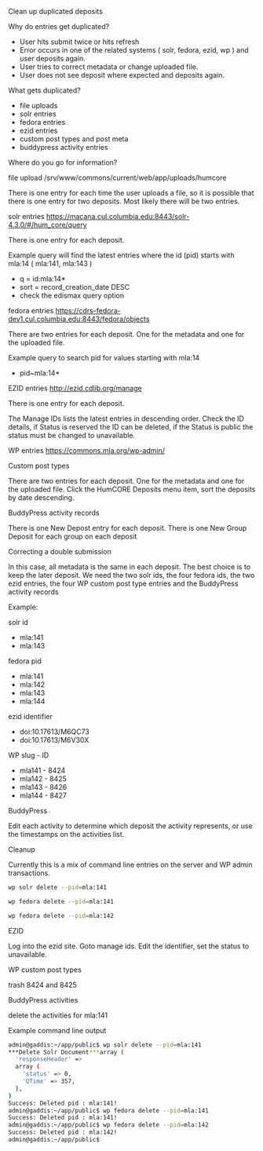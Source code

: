 Clean up duplicated deposits

Why do entries get duplicated?

 - User hits submit twice or hits refresh
 - Error occurs in one of the related systems ( solr, fedora, ezid, wp ) and user deposits again.
 - User tries to correct metadata or change uploaded file.
 - User does not see deposit where expected and deposits again.


What gets duplicated?

 - file uploads
 - solr entries
 - fedora entries
 - ezid entries
 - custom post types and post meta
 - buddypress activity entries


Where do you go for information?

file upload
/srv/www/commons/current/web/app/uploads/humcore

There is one entry for each time the user uploads a file, so it is possible that there is one entry for two deposits. Most likely there will be two entries.

solr entries
https://macana.cul.columbia.edu:8443/solr-4.3.0/#/hum_core/query

There is one entry for each deposit.

Example query will find the latest entries where the id (pid) starts with mla:14 ( mla:141, mla:143 )
 - q = id:mla\:14*
 - sort = record_creation_date DESC
 - check the edismax query option

fedora entries
https://cdrs-fedora-dev1.cul.columbia.edu:8443/fedora/objects

There are two entries for each deposit. One for the metadata and one for the uploaded file.

Example query to search pid for values starting with mla:14

 - pid~mla:14*

EZID entries
http://ezid.cdlib.org/manage

There is one entry for each deposit.

The Manage IDs lists the latest entries in descending order. Check the ID details, if Status is reserved the ID can be deleted, if the Status is public the status must be changed to unavailable.


WP entries
https://commons.mla.org/wp-admin/

Custom post types

There are two entries for each deposit. One for the metadata and one for the uploaded file. Click the HumCORE Deposits menu item, sort the deposits by date descending.

BuddyPress activity records

There is one New Depost entry for each deposit. There is one New Group Deposit for each group on each deposit



Correcting a double submission

In this case, all metadata is the same in each deposit. The best choice is to keep the later deposit.
We need the two solr ids, the four fedora ids, the two ezid entries, the four WP custom post type entries and the BuddyPress activity records

Example:

solr id
 - mla:141
 - mla:143

fedora pid
 - mla:141
 - mla:142
 - mla:143
 - mla:144

ezid identifier
 - doi:10.17613/M6QC73
 - doi:10.17613/M6V30X

WP slug - ID
 - mla141 - 8424
 - mla142 - 8425
 - mla143 - 8426
 - mla144 - 8427

BuddyPress

Edit each activity to determine which deposit the activity represents, or use the timestamps on the activities list.

Cleanup

Currently this is a mix of command line entries on the server and WP admin transactions.

```sh
wp solr delete --pid=mla:141
```
```sh
wp fedora delete --pid=mla:141
```
```sh
wp fedora delete --pid=mla:142
```

EZID

Log into the ezid site.
Goto manage ids.
Edit the identifier, set the status to unavailable.

WP custom post types

trash 8424 and 8425

BuddyPress activities

delete the activities for mla:141


Example command line output

```sh
admin@gaddis:~/app/public$ wp solr delete --pid=mla:141
***Delete Solr Document***array (
  'responseHeader' =>
  array (
    'status' => 0,
    'QTime' => 357,
  ),
)
Success: Deleted pid : mla:141!
admin@gaddis:~/app/public$ wp fedora delete --pid=mla:141
Success: Deleted pid : mla:141!
admin@gaddis:~/app/public$ wp fedora delete --pid=mla:142
Success: Deleted pid : mla:142!
admin@gaddis:~/app/public$
```

